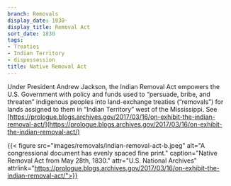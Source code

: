 ```yaml
---
branch: Removals
display_date: 1830-
display_title: Removal Act
sort_date: 1830
tags:
- Treaties
- Indian Territory
- dispossession
title: Native Removal Act
---
```


Under President Andrew Jackson, the Indian Removal Act empowers the U.S. Government with policy and funds used to “persuade, bribe, and threaten” indigenous peoples into land-exchange treaties (“removals”) for lands assigned to them in “Indian Territory” west of the Mississippi. See [https://prologue.blogs.archives.gov/2017/03/16/on-exhibit-the-indian-removal-act/](https://prologue.blogs.archives.gov/2017/03/16/on-exhibit-the-indian-removal-act/)

{{< figure src="images/removals/indian-removal-act-b.jpeg" alt="A congressional document has evenly spaced fine print." caption="Native Removal Act from May 28th, 1830." attr="U.S. National Archives" attrlink="https://prologue.blogs.archives.gov/2017/03/16/on-exhibit-the-indian-removal-act/">}}
